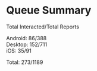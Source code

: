 # Queue Summary

Total Interacted/Total Reports

Android: 86/388  
Desktop: 152/711  
iOS: 35/91

Total: 273/1189
